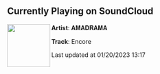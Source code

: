 ## Currently Playing on SoundCloud

[<img align="left" width="100" src="https://i1.sndcdn.com/artworks-ezgUvAtiSLBLUtoV-xu2uQA-t500x500.jpg">](https://soundcloud.com/amadramamusic/encore)

**Artist**: 𝐀𝐌𝐀𝐃𝐑𝐀𝐌𝐀 

**Track**: Encore

Last updated at 01/20/2023 13:17
